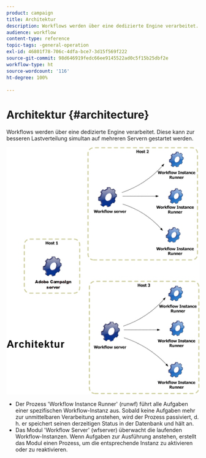```yaml
---
product: campaign
title: Architektur
description: Workflows werden über eine dedizierte Engine verarbeitet. Diese kann zur besseren Lastverteilung simultan auf mehreren Servern gestartet werden.
audience: workflow
content-type: reference
topic-tags: -general-operation
exl-id: 46801f78-706c-4dfa-bce7-3d15f569f222
source-git-commit: 98d646919fedc66ee9145522ad0c5f15b25dbf2e
workflow-type: ht
source-wordcount: '116'
ht-degree: 100%

---
```


# Architektur {#architecture}

Workflows werden über eine dedizierte Engine verarbeitet. Diese kann zur besseren Lastverteilung simultan auf mehreren Servern gestartet werden.

![](assets/architecture.png)

* Der Prozess &#39;Workflow Instance Runner&#39; (runwf) führt alle Aufgaben einer spezifischen Workflow-Instanz aus. Sobald keine Aufgaben mehr zur unmittelbaren Verarbeitung anstehen, wird der Prozess passiviert, d. h. er speichert seinen derzeitigen Status in der Datenbank und hält an.
* Das Modul &#39;Workflow Server&#39; (wfserver) überwacht die laufenden Workflow-Instanzen. Wenn Aufgaben zur Ausführung anstehen, erstellt das Modul einen Prozess, um die entsprechende Instanz zu aktivieren oder zu reaktivieren.
